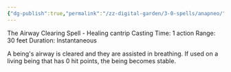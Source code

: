 ```yaml
---
{"dg-publish":true,"permalink":"/zz-digital-garden/3-0-spells/anapneo/"}
---
```


The Airway Clearing Spell - Healing cantrip 
Casting Time: 1 action 
Range: 30 feet 
Duration: Instantaneous 

A being's airway is cleared and they are assisted in breathing. If used on a living being that has 0 hit points, the being becomes stable.